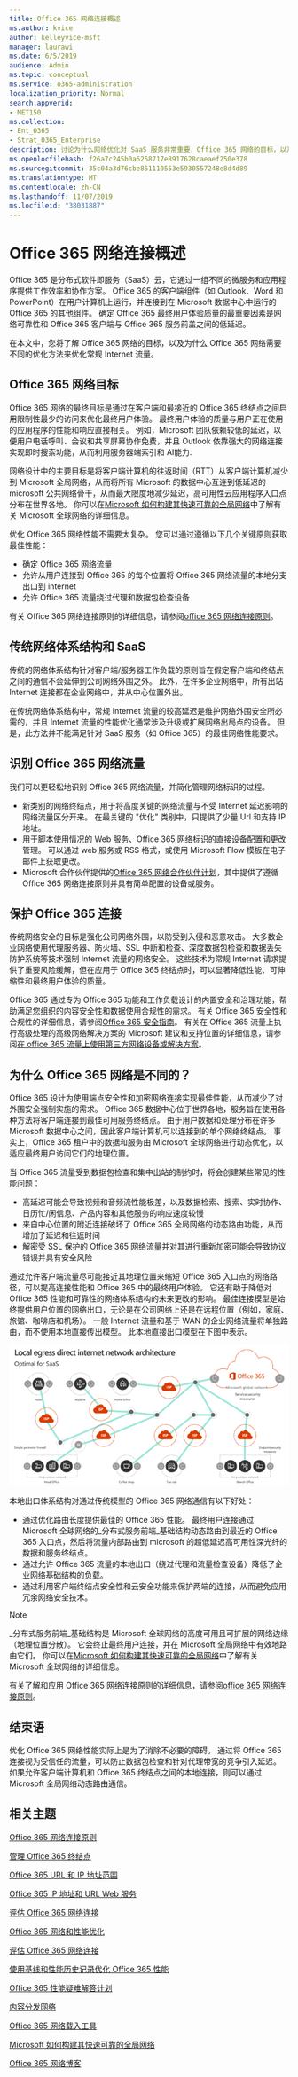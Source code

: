 ```yaml
---
title: Office 365 网络连接概述
ms.author: kvice
author: kelleyvice-msft
manager: laurawi
ms.date: 6/5/2019
audience: Admin
ms.topic: conceptual
ms.service: o365-administration
localization_priority: Normal
search.appverid:
- MET150
ms.collection:
- Ent_O365
- Strat_O365_Enterprise
description: 讨论为什么网络优化对 SaaS 服务非常重要，Office 365 网络的目标，以及 SaaS 如何从其他工作负载中获得不同的网络。
ms.openlocfilehash: f26a7c245b0a6258717e8917628caeaef250e378
ms.sourcegitcommit: 35c04a3d76cbe851110553e5930557248e8d4d89
ms.translationtype: MT
ms.contentlocale: zh-CN
ms.lasthandoff: 11/07/2019
ms.locfileid: "38031887"
---
```

# <a name="office-365-network-connectivity-overview"></a>Office 365 网络连接概述

Office 365 是分布式软件即服务（SaaS）云，它通过一组不同的微服务和应用程序提供工作效率和协作方案。 Office 365 的客户端组件（如 Outlook、Word 和 PowerPoint）在用户计算机上运行，并连接到在 Microsoft 数据中心中运行的 Office 365 的其他组件。 确定 Office 365 最终用户体验质量的最重要因素是网络可靠性和 Office 365 客户端与 Office 365 服务前盖之间的低延迟。

在本文中，您将了解 Office 365 网络的目标，以及为什么 Office 365 网络需要不同的优化方法来优化常规 Internet 流量。

## <a name="office-365-networking-goals"></a>Office 365 网络目标

Office 365 网络的最终目标是通过在客户端和最接近的 Office 365 终结点之间启用限制性最少的访问来优化最终用户体验。 最终用户体验的质量与用户正在使用的应用程序的性能和响应直接相关。 例如，Microsoft 团队依赖较低的延迟，以便用户电话呼叫、会议和共享屏幕协作免费，并且 Outlook 依靠强大的网络连接实现即时搜索功能，从而利用服务器端索引和 AI能力.

网络设计中的主要目标是将客户端计算机的往返时间（RTT）从客户端计算机减少到 Microsoft 全局网络，从而将所有 Microsoft 的数据中心互连到低延迟的 microsoft 公共网络骨干，从而最大限度地减少延迟，高可用性云应用程序入口点分布在世界各地。 你可以在[Microsoft 如何构建其快速可靠的全局网络](https://azure.microsoft.com/blog/how-microsoft-builds-its-fast-and-reliable-global-network/)中了解有关 Microsoft 全球网络的详细信息。

优化 Office 365 网络性能不需要太复杂。 您可以通过遵循以下几个关键原则获取最佳性能：

- 确定 Office 365 网络流量
- 允许从用户连接到 Office 365 的每个位置将 Office 365 网络流量的本地分支出口到 internet
- 允许 Office 365 流量绕过代理和数据包检查设备

有关 Office 365 网络连接原则的详细信息，请参阅[office 365 网络连接原则](office-365-network-connectivity-principles.md)。

## <a name="traditional-network-architectures-and-saas"></a>传统网络体系结构和 SaaS

传统的网络体系结构针对客户端/服务器工作负载的原则旨在假定客户端和终结点之间的通信不会延伸到公司网络外围之外。 此外，在许多企业网络中，所有出站 Internet 连接都在企业网络中，并从中心位置外出。

在传统网络体系结构中，常规 Internet 流量的较高延迟是维护网络外围安全所必需的，并且 Internet 流量的性能优化通常涉及升级或扩展网络出局点的设备。 但是，此方法并不能满足针对 SaaS 服务（如 Office 365）的最佳网络性能要求。

## <a name="identifying-office-365-network-traffic"></a>识别 Office 365 网络流量

我们可以更轻松地识别 Office 365 网络流量，并简化管理网络标识的过程。

- 新类别的网络终结点，用于将高度关键的网络流量与不受 Internet 延迟影响的网络流量区分开来。 在最关键的 "优化" 类别中，只提供了少量 Url 和支持 IP 地址。
- 用于脚本使用情况的 Web 服务、Office 365 网络标识的直接设备配置和更改管理。 可以通过 web 服务或 RSS 格式，或使用 Microsoft Flow 模板在电子邮件上获取更改。
- Microsoft 合作伙伴提供的[Office 365 网络合作伙伴计划](https://aka.ms/Office365NPP)，其中提供了遵循 Office 365 网络连接原则并具有简单配置的设备或服务。

## <a name="securing-office-365-connections"></a>保护 Office 365 连接

传统网络安全的目标是强化公司网络外围，以防受到入侵和恶意攻击。 大多数企业网络使用代理服务器、防火墙、SSL 中断和检查、深度数据包检查和数据丢失防护系统等技术强制 Internet 流量的网络安全。 这些技术为常规 Internet 请求提供了重要风险缓解，但在应用于 Office 365 终结点时，可以显著降低性能、可伸缩性和最终用户体验的质量。

Office 365 通过专为 Office 365 功能和工作负载设计的内置安全和治理功能，帮助满足您组织的内容安全性和数据使用合规性的需求。 有关 Office 365 安全性和合规性的详细信息，请参阅[Office 365 安全指南](https://docs.microsoft.com/office365/securitycompliance/security-roadmap)。 有关在 Office 365 流量上执行高级处理的高级网络解决方案的 Microsoft 建议和支持位置的详细信息，请参阅[在 office 365 流量上使用第三方网络设备或解决方案](https://support.microsoft.com/help/2690045)。

## <a name="why-is-office-365-networking-different"></a>为什么 Office 365 网络是不同的？

Office 365 设计为使用端点安全性和加密网络连接实现最佳性能，从而减少了对外围安全强制实施的需求。 Office 365 数据中心位于世界各地，服务旨在使用各种方法将客户端连接到最佳可用服务终结点。 由于用户数据和处理分布在许多 Microsoft 数据中心之间，因此客户端计算机可以连接到的单个网络终结点。 事实上，Office 365 租户中的数据和服务由 Microsoft 全球网络进行动态优化，以适应最终用户访问它们的地理位置。

当 Office 365 流量受到数据包检查和集中出站的制约时，将会创建某些常见的性能问题：

- 高延迟可能会导致视频和音频流性能极差，以及数据检索、搜索、实时协作、日历忙/闲信息、产品内容和其他服务的响应速度较慢
- 来自中心位置的附近连接破坏了 Office 365 全局网络的动态路由功能，从而增加了延迟和往返时间
- 解密受 SSL 保护的 Office 365 网络流量并对其进行重新加密可能会导致协议错误并具有安全风险

通过允许客户端流量尽可能接近其地理位置来缩短 Office 365 入口点的网络路径，可以提高连接性能和 Office 365 中的最终用户体验。 它还有助于降低对 Office 365 性能和可靠性的网络体系结构的未来更改的影响。 最佳连接模型是始终提供用户位置的网络出口，无论是在公司网络上还是在远程位置（例如，家庭、旅馆、咖啡店和机场）。 一般 Internet 流量和基于 WAN 的企业网络流量将单独路由，而不使用本地直接传出模型。 此本地直接出口模型在下图中表示。

![本地出口网络体系结构](media/6bc636b0-1234-4ceb-a45a-aadd1044b39c.png)

本地出口体系结构对通过传统模型的 Office 365 网络通信有以下好处：
  
- 通过优化路由长度提供最佳的 Office 365 性能。 最终用户连接通过 Microsoft 全球网络的_分布式服务前端_基础结构动态路由到最近的 Office 365 入口点，然后将流量内部路由到 microsoft 的超低延迟高可用性深光纤的数据和服务终结点。
- 通过允许 Office 365 流量的本地出口（绕过代理和流量检查设备）降低了企业网络基础结构的负载。
- 通过利用客户端终结点安全性和云安全功能来保护两端的连接，从而避免应用冗余网络安全技术。

> [!NOTE]
> _分布式服务前端_基础结构是 Microsoft 全球网络的高度可用且可扩展的网络边缘（地理位置分散）。 它会终止最终用户连接，并在 Microsoft 全局网络中有效地路由它们。 你可以在[Microsoft 如何构建其快速可靠的全局网络](https://azure.microsoft.com/blog/how-microsoft-builds-its-fast-and-reliable-global-network/)中了解有关 Microsoft 全球网络的详细信息。

有关了解和应用 Office 365 网络连接原则的详细信息，请参阅[office 365 网络连接原则](office-365-network-connectivity-principles.md)。

## <a name="conclusion"></a>结束语

优化 Office 365 网络性能实际上是为了消除不必要的障碍。 通过将 Office 365 连接视为受信任的流量，可以防止数据包检查和针对代理带宽的竞争引入延迟。 如果允许客户端计算机和 Office 365 终结点之间的本地连接，则可以通过 Microsoft 全局网络动态路由通信。

## <a name="related-topics"></a>相关主题

[Office 365 网络连接原则](office-365-network-connectivity-principles.md)

[管理 Office 365 终结点](managing-office-365-endpoints.md)

[Office 365 URL 和 IP 地址范围](urls-and-ip-address-ranges.md)

[Office 365 IP 地址和 URL Web 服务](office-365-ip-web-service.md)

[评估 Office 365 网络连接](assessing-network-connectivity.md)

[Office 365 网络和性能优化](network-planning-and-performance.md)

[评估 Office 365 网络连接](assessing-network-connectivity.md)

[使用基线和性能历史记录优化 Office 365 性能](performance-tuning-using-baselines-and-history.md)

[Office 365 性能疑难解答计划](performance-troubleshooting-plan.md)

[内容分发网络](content-delivery-networks.md)

[Office 365 网络载入工具](https://aka.ms/netonboard)

[Microsoft 如何构建其快速可靠的全局网络](https://azure.microsoft.com/blog/how-microsoft-builds-its-fast-and-reliable-global-network/)

[Office 365 网络博客](https://techcommunity.microsoft.com/t5/Office-365-Networking/bd-p/Office365Networking)
